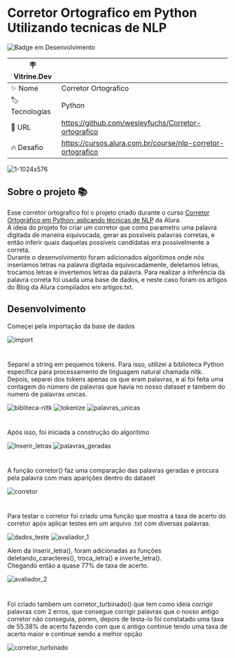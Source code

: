 # Corretor Ortografico em Python Utilizando tecnicas de NLP

![Badge em Desenvolvimento](http://img.shields.io/static/v1?label=STATUS&message=FINALIZADO&color=GREEN&style=for-the-badge)

| :placard: Vitrine.Dev |     |
| -------------         | --- |
| :sparkles: Nome       | Corretor Ortografico
| :label: Tecnologias   | Python
| :rocket: URL          | https://github.com/wesleyfuchs/Corretor-ortografico
| :fire: Desafio        | https://cursos.alura.com.br/course/nlp-corretor-ortografico

<!-- Capa da Vitrine.dev-->
![1-1024x576](https://user-images.githubusercontent.com/55562529/227060027-83e4092f-e943-452c-8aed-b88be98d5635.jpg#vitrinedev)


## Sobre o projeto 📚

Esse corretor ortografico foi o projeto criado durante o curso [Corretor Ortográfico em Python: aplicando técnicas de NLP](https://cursos.alura.com.br/course/nlp-corretor-ortografico) da Alura.</br>
A ideia do projeto foi criar um corretor que como parametro uma palavra digitada de maneira equivocada, gerar as possíveis palavras corretas, e então inferir quais daquelas possíveis candidatas era possivelmente a correta.</br> 
Durante o desenvolvimento foram adicionados algoritimos onde nós inseríamos letras na palavra digitada equivocadamente, deletamos letras, trocamos letras e invertemos letras da palavra. Para realizar a inferência da palavra correta foi usada uma base de dados, e neste caso foram os artigos do Blog da Alura compilados em artigos.txt.


## Desenvolvimento

Começei pela importação da base de dados

![import](https://user-images.githubusercontent.com/55562529/227054947-5ffa3eef-dbfe-4aae-b608-272ba329d4f6.png)
#
Separei a string em pequenos tokens. Para isso, utilizei a biblioteca Python específica para processamento de linguagem natural chamada nltk.</br>
Depois, separei dos tokens apenas os que eram palavras, e aí foi feita uma contagem  do número de palavras que havia no nosso dataset e tambem do numero de palavras unicas.

![bibliteca-nltk](https://user-images.githubusercontent.com/55562529/227054945-58820018-b7a0-4bab-833d-896771c19f9a.png)
![tokenize](https://user-images.githubusercontent.com/55562529/227054961-e0d7a7c6-2ada-469e-990a-136e6441190d.png)
![palavras_unicas](https://user-images.githubusercontent.com/55562529/227054949-6408c61d-6ea3-45ac-aea2-2c3bdfbf9333.png)
#
Após isso, foi iniciada a construção do algoritimo 

![Inserir_letras](https://user-images.githubusercontent.com/55562529/227054967-3fbb8ece-66bb-4344-9119-65ddbd5c4fab.png)
![palavras_geradas](https://user-images.githubusercontent.com/55562529/227054969-6ceb1018-33b7-4ac6-b9e0-4fb224d64f9a.png)
#
A função corretor() faz uma comparação das palavras geradas e procura pela palavra com mais aparições dentro do dataset

![corretor](https://user-images.githubusercontent.com/55562529/227054974-4a86a287-3c95-468c-b94f-9518b071d515.png)
#
Para testar o corretor foi criado uma função que mostra a taxa de acerto do corretor após aplicar testes em um arquivo .txt com diversas palavras.


![dados_teste](https://user-images.githubusercontent.com/55562529/227059326-8e96f198-41e6-41c8-b993-84ddbf05efa1.png)
![avaliador_1](https://user-images.githubusercontent.com/55562529/227054965-7e9c9854-8c1b-4858-a73a-88659c9236e1.png)

Alem da inserir_letra(), foram adicionadas as funções deletando_caracteres(), troca_letra() e inverte_letra().</br>
Chegando então a quase 77% de taxa de acerto.

![avaliador_2](https://user-images.githubusercontent.com/55562529/227054977-b0f80b36-459b-48a1-96ae-0e35f5f82761.png)
#
Foi criado tambem um corretor_turbinado() que tem como ideia corrigir palavras com 2 erros, que consegue corrigir palavras que o nosso antigo corretor não conseguia, porem, depois de testa-lo foi constatado uma taxa de 55.38% de acerto fazendo com que o antigo continue tendo uma taxa de acerto maior e continue sendo a melhor opção 

![corretor_turbinado](https://user-images.githubusercontent.com/55562529/227054982-2bc3408c-6387-4660-94ae-61d82690a313.png)

